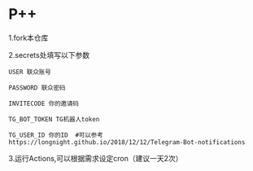 # P++ 
1.fork本仓库

2.secrets处填写以下参数
  
    USER 联众账号
  
    PASSWORD 联众密码
  
    INVITECODE 你的邀请码
  
    TG_BOT_TOKEN TG机器人token
  
    TG_USER_ID 你的ID  #可以参考https://longnight.github.io/2018/12/12/Telegram-Bot-notifications

3.运行Actions,可以根据需求设定cron（建议一天2次）
